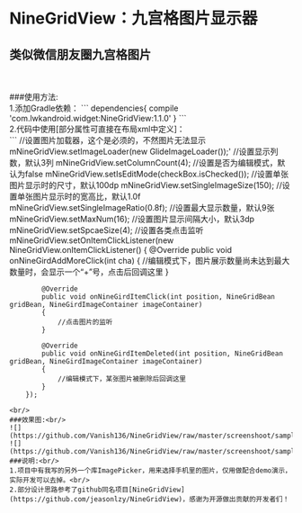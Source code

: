 NineGridView：九宫格图片显示器
====
类似微信朋友圈九宫格图片
------
<br/>
<br/>
###使用方法:<br/>
1.添加Gradle依赖：
```
dependencies{
         compile 'com.lwkandroid.widget:NineGridView:1.1.0'
    }
```
<br/>
2.代码中使用[部分属性可直接在布局xml中定义]：<br/>
```
//设置图片加载器，这个是必须的，不然图片无法显示
mNineGridView.setImageLoader(new GlideImageLoader());'
//设置显示列数，默认3列
mNineGridView.setColumnCount(4);
//设置是否为编辑模式，默认为false
mNineGridView.setIsEditMode(checkBox.isChecked());
//设置单张图片显示时的尺寸，默认100dp
mNineGridView.setSingleImageSize(150);
//设置单张图片显示时的宽高比，默认1.0f
mNineGridView.setSingleImageRatio(0.8f);
//设置最大显示数量，默认9张
mNineGridView.setMaxNum(16);
//设置图片显示间隔大小，默认3dp
mNineGridView.setSpcaeSize(4);
//设置各类点击监听
mNineGridView.setOnItemClickListener(new NineGridView.onItemClickListener()
        {
            @Override
            public void onNineGirdAddMoreClick(int cha)
            {
                //编辑模式下，图片展示数量尚未达到最大数量时，会显示一个“+”号，点击后回调这里
            }

            @Override
            public void onNineGirdItemClick(int position, NineGridBean gridBean, NineGirdImageContainer imageContainer)
            {
                //点击图片的监听
            }

            @Override
            public void onNineGirdItemDeleted(int position, NineGridBean gridBean, NineGirdImageContainer imageContainer)
            {
                //编辑模式下，某张图片被删除后回调这里
            }
        });
```
<br/>
###效果图:<br/>
![](https://github.com/Vanish136/NineGridView/raw/master/screenshoot/sample_pic_display.png)
![](https://github.com/Vanish136/NineGridView/raw/master/screenshoot/sample_pic_edit.png)
###说明:<br/>
1.项目中有我写的另外一个库ImagePicker，用来选择手机里的图片，仅用做配合demo演示，实际开发可以去掉。<br/>
2.部分设计思路参考了github同名项目[NineGridView](https://github.com/jeasonlzy/NineGridView)，感谢为开源做出贡献的开发者们！
